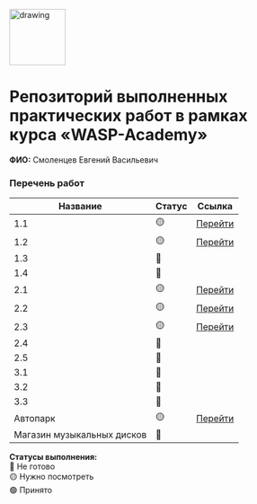 <a href="https://wasp-academy.com"><img src="https://wasp-academy.com/Resources/wasp-logo.png" alt="drawing" width="100"/></a>

# Репозиторий выполненных практических работ в рамках курса «WASP-Academy»
**ФИО:** Смоленцев Евгений Васильевич

### Перечень работ

Название                  | Статус | Ссылка
--------------------------|--------|--------
1.1                       | 🟡     |<a href="https://github.com/evsmol/WASP_tasks/blob/main/first/One.cs">Перейти</a>
1.2                       | 🟡     |<a href="https://github.com/evsmol/WASP_tasks/blob/main/first/Two.cs">Перейти</a>
1.3                       | 🔴     |
1.4                       | 🔴     |
2.1                       | 🟡     |<a href="https://github.com/evsmol/WASP_tasks/blob/main/second/One.cs">Перейти</a>
2.2                       | 🟡     |<a href="https://github.com/evsmol/WASP_tasks/blob/main/second/Two.cs">Перейти</a>
2.3                       | 🟡     |<a href="https://github.com/evsmol/WASP_tasks/blob/main/second/Three.cs">Перейти</a>
2.4                       | 🔴     |
2.5                       | 🔴     |
3.1                       | 🔴     |
3.2                       | 🔴     |
3.3                       | 🔴     |
Автопарк                  | 🟡     | <a href="https://github.com/evsmol/WASP_tasks/tree/main/autopark">Перейти</a>
Магазин музыкальных дисков| 🔴     |

**Статусы выполнения:** <br>
🔴 Не готово <br>
🟡 Нужно посмотреть <br>
🟢 Принято <br>